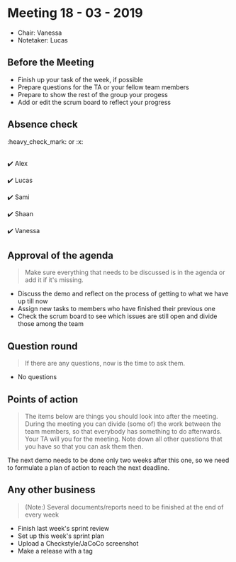 <h1>Meeting 18 - 03 - 2019</h1>

* Chair: Vanessa
* Notetaker: Lucas

<h2>Before the Meeting</h2>

* Finish up your task of the week, if possible
* Prepare questions for the TA or your fellow team members
* Prepare to show the rest of the group your progess
* Add or edit the scrum board to reflect your progress

<h2>Absence check</h2>
:heavy_check_mark: or :x: <br/>

<br>:heavy_check_mark: Alex</br>

:heavy_check_mark: Lucas

:heavy_check_mark: Sami

:heavy_check_mark: Shaan 

:heavy_check_mark: Vanessa

<h2>Approval of the agenda</h2>

>  Make sure everything that needs to be discussed is in the agenda or add it if it's missing. 

* Discuss the demo and reflect on the process of getting to what we have up till now
* Assign new tasks to members who have finished their previous one
* Check the scrum board to see which issues are still open and divide those among the team

<h2>Question round</h2>

> If there are any questions, now is the time to ask them.

* No questions

<h2>Points of action</h2>

> The items below are things you should look into after the meeting. During the meeting you can divide (some of) the work between the team members, so that everybody has something to do afterwards.
> Your TA will you for the meeting. Note down all other questions that you have so that you can ask them then.

The next demo needs to be done only two weeks after this one, so we need to formulate a plan of action to reach the next deadline.

<h2>Any other business</h2>

> (Note:) Several documents/reports need to be finished at the end of every week

- Finish last week's sprint review
- Set up this week's sprint plan
- Upload a Checkstyle/JaCoCo screenshot
- Make a release with a tag
